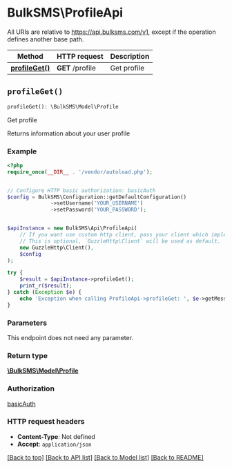 # BulkSMS\ProfileApi

All URIs are relative to https://api.bulksms.com/v1, except if the operation defines another base path.

| Method | HTTP request | Description |
| ------------- | ------------- | ------------- |
| [**profileGet()**](ProfileApi.md#profileGet) | **GET** /profile | Get profile |


## `profileGet()`

```php
profileGet(): \BulkSMS\Model\Profile
```

Get profile

Returns information about your user profile

### Example

```php
<?php
require_once(__DIR__ . '/vendor/autoload.php');


// Configure HTTP basic authorization: basicAuth
$config = BulkSMS\Configuration::getDefaultConfiguration()
              ->setUsername('YOUR_USERNAME')
              ->setPassword('YOUR_PASSWORD');


$apiInstance = new BulkSMS\Api\ProfileApi(
    // If you want use custom http client, pass your client which implements `GuzzleHttp\ClientInterface`.
    // This is optional, `GuzzleHttp\Client` will be used as default.
    new GuzzleHttp\Client(),
    $config
);

try {
    $result = $apiInstance->profileGet();
    print_r($result);
} catch (Exception $e) {
    echo 'Exception when calling ProfileApi->profileGet: ', $e->getMessage(), PHP_EOL;
}
```

### Parameters

This endpoint does not need any parameter.

### Return type

[**\BulkSMS\Model\Profile**](../Model/Profile.md)

### Authorization

[basicAuth](../../README.md#basicAuth)

### HTTP request headers

- **Content-Type**: Not defined
- **Accept**: `application/json`

[[Back to top]](#) [[Back to API list]](../../README.md#endpoints)
[[Back to Model list]](../../README.md#models)
[[Back to README]](../../README.md)
